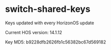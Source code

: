 # switch-shared-keys
Keys updated with every HorizonOS update

Current HOS version: 14.1.12

Key MD5: b9228dfb2626fb1c56382bc67d569182
